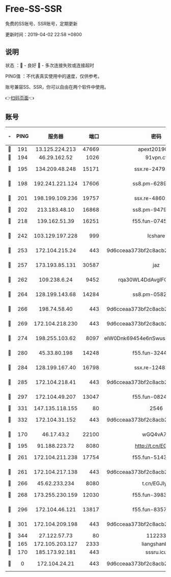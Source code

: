 # Free-SS-SSR

免费的SS账号、SSR账号，定期更新

更新时间：2019-04-02 22:58 +0800

## 说明

状态     ：🙂 - 良好 🙁 - 多次连接失败或连接超时

PING值   ：不代表真实使用中的速度，仅供参考。

账号兼容SS、SSR，你可以自由在两个软件中使用。

👉[扫码页面](https://liesauer.github.io/Free-SS-SSR/)👈

## 账号

|-|PING|服务器|端口|密码|加密方式|区域|
|:----:|:----:|:-----:|-----:|:----:|:----:|:----:|
|🙂|191|13.125.224.213|47669|apext2019001|chacha20|KR|
|🙂|194|46.29.162.52|1026|91vpn.cf|rc4-md5|RU|
|🙂|195|134.209.48.248|15171|ssx.re-24791973|aes-256-cfb|US|
|🙂|198|192.241.221.124|17606|ss8.pm-62896524|aes-256-cfb|US|
|🙂|201|198.199.109.236|19757|ssx.re-48602864|aes-256-cfb|US|
|🙂|202|213.183.48.10|16868|ss8.pm-94797530|rc4-md5|RU|
|🙂|218|139.162.51.39|16251|f55.fun-07454874|aes-256-cfb|SG|
|🙂|242|103.129.197.228|999|lcshare|aes-256-cfb|US|
|🙂|253|172.104.215.24|443|9d6cceaa373bf2c8acb22e60b6a58be6|aes-256-cfb|US|
|🙂|257|173.193.85.131|30587|jaz|aes-256-cfb|US|
|🙂|262|109.238.6.24|9452|rqa30WL4DdAvgIFG6Fs3znzTa|aes-256-cfb|FR|
|🙂|264|128.199.143.68|14284|ss8.pm-05820296|aes-256-cfb|SG|
|🙂|266|198.74.58.40|443|9d6cceaa373bf2c8acb22e60b6a58be6|aes-256-cfb|US|
|🙂|269|172.104.218.230|443|9d6cceaa373bf2c8acb22e60b6a58be6|aes-256-cfb|US|
|🙂|274|198.255.103.62|8097|eIW0Dnk69454e6nSwuspv9DmS201tQ0D|aes-256-cfb|US|
|🙂|280|45.33.80.198|14248|f55.fun-32443287|aes-256-cfb|US|
|🙂|284|128.199.167.40|16798|ssx.re-12483342|aes-256-cfb|SG|
|🙂|285|172.104.218.41|443|9d6cceaa373bf2c8acb22e60b6a58be6|aes-256-cfb|US|
|🙂|297|172.104.49.207|13047|f55.fun-08242139|aes-256-cfb|SG|
|🙂|331|147.135.118.155|80|2546|chacha20|US|
|🙂|332|172.104.31.152|443|9d6cceaa373bf2c8acb22e60b6a58be6|aes-256-cfb|US|
|🙂|170|46.17.43.2|22100|wGQ4vA7D|aes-256-gcm|RU|
|🙂|195|91.188.223.72|8080|http://t.cn/EGJIyrl|rc4-md5|RU|
|🙂|261|172.104.211.238|17754|f55.fun-51431249|aes-256-cfb|US|
|🙂|261|172.104.217.138|443|9d6cceaa373bf2c8acb22e60b6a58be6|aes-256-cfb|US|
|🙂|266|45.62.233.234|8080|t.cn/EGJIyrl|rc4-md5|CA|
|🙂|268|173.255.230.159|12030|f55.fun-39837860|aes-256-cfb|US|
|🙂|296|172.104.46.121|13817|f55.fun-83574380|aes-256-cfb|SG|
|🙂|301|172.104.209.198|443|9d6cceaa373bf2c8acb22e60b6a58be6|aes-256-cfb|US|
|🙂|344|27.122.57.73|80|112233|chacha20|HK|
|🙁|165|172.105.203.127|2333|liangshanbo|chacha20|JP|
|🙁|170|185.173.92.181|443|sssru.icu|rc4-md5|RU|
|🙁|0|172.104.24.21|443|9d6cceaa373bf2c8acb22e60b6a58be6|aes-256-cfb|US|
